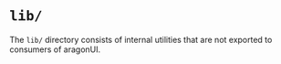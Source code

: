 # `lib/`

The `lib/` directory consists of internal utilities that are not exported to consumers of aragonUI.
